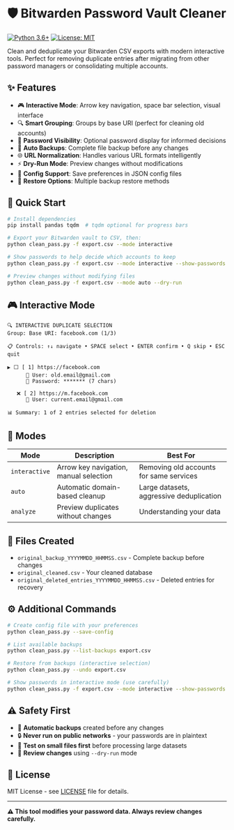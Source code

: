 # 🛡️ Bitwarden Password Vault Cleaner

[![Python 3.6+](https://img.shields.io/badge/python-3.6+-blue.svg)](https://www.python.org/downloads/)
[![License: MIT](https://img.shields.io/badge/License-MIT-yellow.svg)](https://opensource.org/licenses/MIT)

Clean and deduplicate your Bitwarden CSV exports with modern interactive tools. Perfect for removing duplicate entries after migrating from other password managers or consolidating multiple accounts.

## ✨ Features

- 🎮 **Interactive Mode**: Arrow key navigation, space bar selection, visual interface
- 🔍 **Smart Grouping**: Groups by base URI (perfect for cleaning old accounts)
- 🔑 **Password Visibility**: Optional password display for informed decisions
- 💾 **Auto Backups**: Complete file backup before any changes
- 🌐 **URL Normalization**: Handles various URL formats intelligently
- ⚡ **Dry-Run Mode**: Preview changes without modifications
- 📁 **Config Support**: Save preferences in JSON config files
- 🔄 **Restore Options**: Multiple backup restore methods

## 🚀 Quick Start

```bash
# Install dependencies
pip install pandas tqdm  # tqdm optional for progress bars

# Export your Bitwarden vault to CSV, then:
python clean_pass.py -f export.csv --mode interactive

# Show passwords to help decide which accounts to keep
python clean_pass.py -f export.csv --mode interactive --show-passwords

# Preview changes without modifying files
python clean_pass.py -f export.csv --mode auto --dry-run
```

## 🎮 Interactive Mode

```
🔍 INTERACTIVE DUPLICATE SELECTION
Group: Base URI: facebook.com (1/3)

📋 Controls: ↑↓ navigate • SPACE select • ENTER confirm • Q skip • ESC quit

▶️ ⬜ [ 1] https://facebook.com
      👤 User: old.email@gmail.com
      🔑 Password: ******* (7 chars)

   ❌ [ 2] https://m.facebook.com  
      👤 User: current.email@gmail.com

📊 Summary: 1 of 2 entries selected for deletion
```

## 🔧 Modes

| Mode | Description | Best For |
|------|-------------|----------|
| `interactive` | Arrow key navigation, manual selection | Removing old accounts for same services |
| `auto` | Automatic domain-based cleanup | Large datasets, aggressive deduplication |
| `analyze` | Preview duplicates without changes | Understanding your data |

## 📁 Files Created

- `original_backup_YYYYMMDD_HHMMSS.csv` - Complete backup before changes
- `original_cleaned.csv` - Your cleaned database  
- `original_deleted_entries_YYYYMMDD_HHMMSS.csv` - Deleted entries for recovery

## ⚙️ Additional Commands

```bash
# Create config file with your preferences
python clean_pass.py --save-config

# List available backups
python clean_pass.py --list-backups export.csv

# Restore from backups (interactive selection)
python clean_pass.py --undo export.csv

# Show passwords in interactive mode (use carefully)
python clean_pass.py -f export.csv --mode interactive --show-passwords
```

## ⚠️ Safety First

- 💾 **Automatic backups** created before any changes
- 🔒 **Never run on public networks** - your passwords are in plaintext
- 🧪 **Test on small files first** before processing large datasets
- 📝 **Review changes** using `--dry-run` mode

## 📄 License

MIT License - see [LICENSE](LICENSE) file for details.

---

**⚠️ This tool modifies your password data. Always review changes carefully.**
